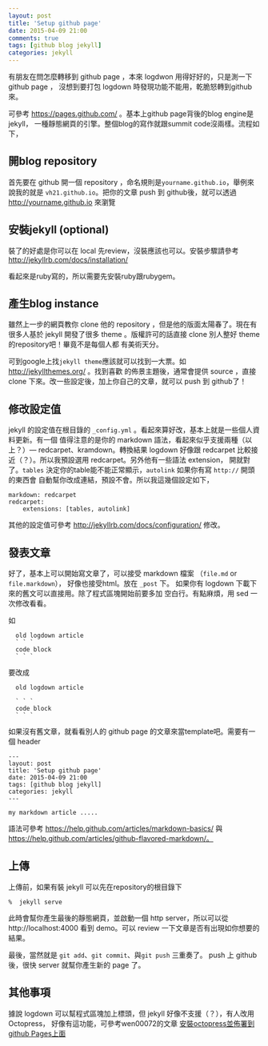 ```yaml
---
layout: post
title: 'Setup github page'
date: 2015-04-09 21:00
comments: true
tags: [github blog jekyll]
categories: jekyll
---
```


有朋友在問怎麼轉移到 github page ，本來 logdwon 用得好好的，只是測一下 github page ，
沒想到要打包 logdown 時發現功能不能用，乾脆怒轉到github來。

可參考 https://pages.github.com/ 。基本上github page背後的blog engine是jekyll，
一種靜態網頁的引擎。整個blog的寫作就跟summit code沒兩樣。流程如下，

## 開blog repository

首先要在 github 開一個 repository ，命名規則是`yourname.github.io`，舉例來說我的就是
`vh21.github.io`。把你的文章 push 到 github後，就可以透過 http://yourname.github.io 來瀏覽

## 安裝jekyll (optional)

裝了的好處是你可以在 local 先review，沒裝應該也可以。安裝步驟請參考
http://jekyllrb.com/docs/installation/

看起來是ruby寫的，所以需要先安裝ruby跟rubygem。

## 產生blog instance

雖然上一步的網頁教你 clone 他的 repository ，但是他的版面太陽春了。現在有很多人基於 jekyll
開發了很多 theme 。版權許可的話直接 clone 別人整好 theme 的repository吧！畢竟不是每個人都
有美術天分。

可到google上找`jekyll theme`應該就可以找到一大票。如 http://jekyllthemes.org/ 。找到喜歡
的佈景主題後，通常會提供 source ，直接 clone 下來。改一些設定後，加上你自己的文章，就可以
push 到 github了！

## 修改設定值

jekyll 的設定值在根目錄的 `_config.yml` 。看起來算好改，基本上就是一些個人資料更新。有一個
值得注意的是你的 markdown 語法，看起來似乎支援兩種（以上？）—  redcarpet、kramdown。轉換結果
 logdown 好像跟 redcarpet 比較接近（？）。所以我預設選用 redcarpet。另外他有一些語法 extension，
開就對了。`tables` 決定你的table能不能正常顯示，`autolink` 如果你有寫 `http://` 開頭的東西會
自動幫你改成連結，預設不會。所以我這幾個設定如下，

```
markdown: redcarpet
redcarpet:
    extensions: [tables, autolink]
```

其他的設定值可參考 http://jekyllrb.com/docs/configuration/ 修改。

## 發表文章

好了，基本上可以開始寫文章了，可以接受 markdown 檔案 （`file.md` or `file.markdown`），
好像也接受html。放在 `_post` 下。
如果你有 logdown 下載下來的舊文可以直接用。除了程式區塊開始前要多加
空白行。有點麻煩，用 sed 一次修改看看。

如

```
  old logdown article
  ` ` `
  code block
  ` ` `
```

要改成

```
  old logdown article

  ` ` `
  code block
  ` ` `
```

如果沒有舊文章，就看看別人的 github page 的文章來當template吧。需要有一個 header

```
---
layout: post
title: 'Setup github page'
date: 2015-04-09 21:00
tags: [github blog jekyll]
categories: jekyll
---

my markdown article .....

```

語法可參考
https://help.github.com/articles/markdown-basics/ 與
https://help.github.com/articles/github-flavored-markdown/。

## 上傳

上傳前，如果有裝 jekyll 可以先在repository的根目錄下

```
%  jekyll serve

```

此時會幫你產生最後的靜態網頁，並啟動一個 http server，所以可以從 http://localhost:4000 看到
demo。可以 review 一下文章是否有出現如你想要的結果。

最後，當然就是 `git add`、`git commit`、與`git push` 三重奏了。 push 上 github 後，很快
server 就幫你產生新的 page 了。

## 其他事項

據說 logdown 可以幫程式區塊加上標頭，但 jekyll 好像不支援（？），有人改用 Octopress，
好像有這功能，可參考wen00072的文章
[安裝octopress並佈署到github Pages上面](http://wen00072.github.io/blog/2015/03/25/octopress-installed-and-deployed-on-the-github-pages/)




